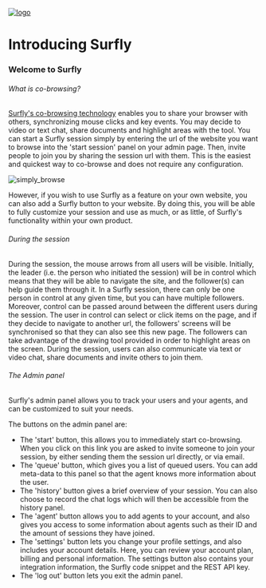 <a href="https://www.surfly.com/">![logo](images/logosmall.png)</a>

# Introducing Surfly

### Welcome to Surfly

###### What is co-browsing?

[Surfly's co-browsing technology](introduction/theTechnology.md) enables you to share your browser with others, synchronizing mouse clicks and key events. You may decide to video or text chat, share documents and highlight areas with the tool. You can start a Surfly session simply by entering the url of the website you want to browse into the 'start session' panel on your admin page. Then, invite people to join you by sharing the session url with them. This is the easiest and quickest way to co-browse and does not require any configuration.

![simply_browse](images/simplybrowse.jpg)

However, if you wish to use Surfly as a feature on your own website, you can also add a Surfly button to your website. By doing this, you will be able to fully customize your session and use as much, or as little, of Surfly's functionality within your own product.


###### During the session

During the session, the mouse arrows from all users will be visible. Initially, the leader (i.e. the person who initiated the session) will be in control which means that they will be able to navigate the site, and the follower(s) can help guide them through it. In a Surfly session, there can only be one person in control at any given time, but you can have multiple followers. Moreover, control can be passed around between the different users during the session. The user in control can select or click items on the page, and if they decide to navigate to another url, the followers' screens will be synchronised so that they can also see this new page. The followers can take advantage of the drawing tool provided in order to highlight areas on the screen. During the session, users can also communicate via text or video chat, share documents and invite others to join them.

###### The Admin panel

Surfly's admin panel allows you to track your users and your agents, and can be customized to suit your needs.

The buttons on the admin panel are:

 - The 'start' button, this allows you to immediately start co-browsing.  When you click on this link you are asked to invite someone to join your session, by either sending them the session url directly, or via email.
 - The 'queue' button, which gives you a list of queued users.  You can add meta-data to this panel so that the agent knows more information about the user.
 - The 'history' button gives a brief overview of your session. You can also choose to record the chat logs which will then be accessible from the history panel.
 - The 'agent' button allows you to add agents to your account, and also gives you access to some information about agents such as their ID and the amount of sessions they have joined.
 - The 'settings' button lets you change your profile settings, and also includes your account details. Here, you can review your account plan, billing and personal information. The settings button also contains your integration information, the Surfly code snippet and the REST API key.
 - The 'log out' button lets you exit the admin panel.


